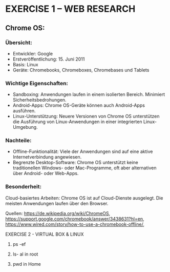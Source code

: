 # EXERCISE 1 – WEB RESEARCH
## Chrome OS:

### Übersicht:
- Entwickler: Google
- Erstveröffentlichung: 15. Juni 2011
- Basis: Linux
- Geräte: Chromebooks, Chromeboxes, Chromebases und Tablets

### Wichtige Eigenschaften:
- Sandboxing: Anwendungen laufen in einem isolierten Bereich. Minimiert Sicherheitsbedrohungen.
- Android-Apps: Chrome OS-Geräte können auch Android-Apps ausführen.
- Linux-Unterstützung: Neuere Versionen von Chrome OS unterstützen die Ausführung von Linux-Anwendungen in einer integrierten Linux-Umgebung.

### Nachteile:
- Offline-Funktionalität: Viele der Anwendungen sind auf eine aktive Internetverbindung angewiesen.
- Begrenzte Desktop-Software: Chrome OS unterstützt keine traditionellen Windows- oder Mac-Programme, oft aber alternativen über Android- oder Web-Apps.

### Besonderheit:
Cloud-basiertes Arbeiten: Chrome OS ist auf Cloud-Dienste ausgelegt. Die meisten Anwendungen laufen über den Browser.

Quellen:
https://de.wikipedia.org/wiki/ChromeOS, https://support.google.com/chromebook/answer/3438631?hl=en, https://www.wired.com/story/how-to-use-a-chromebook-offline/,


EXERCISE 2 - VIRTUAL BOX & LINUX
1) ps -ef
 
2) ls- al in root
 
3) pwd in Home
 
